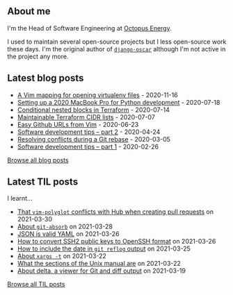 ## About me
I'm the Head of Software Engineering at [Octopus Energy](https://octopus.energy/).

I used to maintain several open-source projects but I less open-source work these days. I'm the original author of [`django-oscar`](https://github.com/django-oscar/django-oscar) although I'm not active in the project any more. 
## Latest blog posts
- [A Vim mapping for opening virtualenv files](https://codeinthehole.com/tips/a-vim-mapping-for-opening-virtualenv-files/) - 2020-11-16
- [Setting up a 2020 MacBook Pro for Python development](https://codeinthehole.com/guides/settings-up-a-2020-macbook-for-python-development/) - 2020-07-18
- [Conditional nested blocks in Terraform](https://codeinthehole.com/tips/conditional-nested-blocks-in-terraform/) - 2020-07-14
- [Maintainable Terraform CIDR lists](https://codeinthehole.com/tips/terraform-cidrs/) - 2020-07-07
- [Easy Github URLs from Vim](https://codeinthehole.com/tips/easy-github-urls-from-vim/) - 2020-06-23
- [Software development tips – part 2](https://codeinthehole.com/tips/software-development-tips-part2/) - 2020-04-24
- [Resolving conflicts during a Git rebase](https://codeinthehole.com/guides/resolving-conflicts-during-a-git-rebase/) - 2020-03-05
- [Software development tips – part 1](https://codeinthehole.com/tips/software-development-tips-part1/) - 2020-02-26

[Browse all blog posts](https://codeinthehole.com/writing/)
## Latest TIL posts
I learnt...
- [That `vim-polyglot` conflicts with Hub when creating pull requests](https://til.codeinthehole.com/posts/that-vimpolyglot-conflicts-with-hub-when-creating-pull-requests/) on 2021-03-30
- [About `git-absorb`](https://til.codeinthehole.com/posts/about-gitabsorb/) on 2021-03-28
- [JSON is valid YAML](https://til.codeinthehole.com/posts/json-is-valid-yaml/) on 2021-03-26
- [How to convert SSH2 public keys to OpenSSH format](https://til.codeinthehole.com/posts/how-to-convert-ssh2-public-keys-to-openssh-format/) on 2021-03-26
- [How to include the date in `git reflog` output](https://til.codeinthehole.com/posts/how-to-include-the-date-in-git-reflog-output/) on 2021-03-25
- [About `xargs -t`](https://til.codeinthehole.com/posts/about-xargs-t/) on 2021-03-22
- [What the sections of the Unix manual are](https://til.codeinthehole.com/posts/what-the-sections-of-the-unix-manual-are/) on 2021-03-22
- [About delta, a viewer for Git and diff output](https://til.codeinthehole.com/posts/about-delta/) on 2021-03-19

[Browse all TIL posts](https://til.codeinthehole.com)
